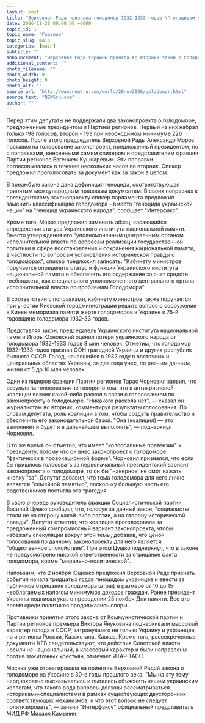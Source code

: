 ```yaml
---
layout: post
title: "Верховная Рада признала голодомор 1932-1933 годов \"геноцидом украинского народа\""
date: 2006-11-28 00:00:00 +0000
topic_id: 1
topic_name: "Главное"
topic_slug: main
categories: [main]
subtitle: ""
announcement: "Верховная Рада Украины приняла во вторник закон о голодоморе 1932-1933 годов, внесенный президентом страны Виктором Ющенко как неотложный, с рядом редакционных изменений. За это решение проголосовали 233 депутата из 435 зарегистрировавшихся. В частности, за этот закон проголосовали два депутата из фракции Партии регионов (Тарас Чорновил и Анна Герман), 118 - из БЮТ, 79 - из \"Нашей Украины\", 30-из фракции Соцпартии, четверо внефракционных депутатов. Никто из коммунистов не поддержал документ."
additional_content: ""
photo_filename: ""
photo_width: 0
photo_height: 0
photo_alt: ""
source_url: "http://www.newsru.com/world/28nov2006/golodomor.html"
source_text: "NEWSru.com"
author: ""
---
```

Перед этим депутаты не поддержали два законопроекта о голодоморе, предложенные президентом и Партией регионов. Первый из них набрал только 198 голосов, второй - 193 при необходимом минимуме 226 голосов. После этого председатель Верховной Рады Александр Мороз поставил на голосование законопроект, предложенный президентом, но с поправками, внесенными самим спикером и представителем фракции Партии регионов Евгением Кушнаревым. Эти поправки согласовывались в течение нескольких часов во вторник. Спикер предложил проголосовать за документ как за закон в целом.

В преамбуле закона дана дефиниция геноцида, соответствующая принятым международным правовым документам. В своих поправках к президентскому законопроекту спикер парламента предложил заменить классификацию голодомора - вместо "геноцида украинской нации" на "геноцид украинского народа", сообщает "Интерфакс".

Кроме того, Мороз предложил заменить абзац, касающийся определения статуса Украинского института национальной памяти. Вместо утверждения его "уполномоченным центральным органом исполнительной власти по вопросам реализации государственной политики в сфере восстановления и сохранения национальной памяти, в частности по вопросам установления исторической правды о голодоморах", спикер предложил записать: "Кабинету министров поручается определить статус и функции Украинского института национальной памяти и обеспечить его содержание за счет средств госбюджета, как специального уполномоченного центрального органа исполнительной власти по проблемам Голодомора".

В соответствии с поправками, кабинету министров также поручается при участии Киевской горадминистрации решить вопрос о сооружении в Киеве мемориала памяти жертв голодоморов в Украине к 75-й годовщине голодомора 1932-33 годов.

Представляя закон, председатель Украинского института национальной памяти Игорь Юхновский оценил потери украинского народа от голодомора 1932-1933 годов 8 млн человек. Отметим, что голодомор 1932-1933 годов признан ООН трагедией Украины и других республик бывшего СССР. Голод, начавшийся в 1932 году в восточных и центральных областях Украины, за два года унес, по разным данным, жизни от 5 до 10 млн человек.

Один из лидеров фракции Партии регионов Тарас Чорновил заявил, что результаты голосования не говорят о том, что в антикризисной коалиции возник какой-либо раскол в связи с голосованием по законопроекту о голодоморе. "Никакого раскола нет", &mdash; сказал он журналистам во вторник, комментируя результаты голосования. По словам депутата, роль коалиции в том, чтобы создать правительство и обеспечить его законодательной базой. "Она (коалиция) &mdash; это выполняет и будет и в дальнейшем выполнять", &mdash; подчеркнул Чорновил.

В то же время он отметил, что имеет "колоссальные претензии" к президенту, потому что он внес законопроект о голодоморе "фактически в провокационной форме". Чорновил признался, что если бы пришлось голосовать за первоначальный президентский вариант законопроекта о голодоморе, то он бы "наверное, не смог нажать кнопку "за". Депутат добавил, что тема голодомора для него лично является "семейной памятью", поскольку большую часть его родственников постигла эта трагедия.

В свою очередь руководитель фракции Социалистической партии Василий Цушко сообщил, что, голосуя за данный закон, "социалисты стали не на сторону какой-либо партии, а на сторону исторической правды". Депутат отметил, что коалиция проголосовала за предложенный компромиссный вариант законопроекта, чтобы избежать спекуляций вокруг этой темы, добавив, что ценой голосования по данному законопроекту для него является "общественное спокойствие". При этом Цушко подчеркнул, что в законе не предусмотрено никакой ответственности за отрицание факта голодомора, кроме "морально-политической".

Напомним, что 2 ноября Ющенко предложил Верховной Раде признать события начала тридцатых годов геноцидом украинцев и ввести за публичное отрицание голодомора штраф в размере от 10 до 15 необлагаемых налогом минимумов доходов граждан. Ранее президент Украины подписал указ о проведении 25 ноября Дня памяти. Все это время среди политиков продолжались споры.

Противники принятия этого закона от Коммунистической партии и Партии регионов премьера Виктора Януковича подчеркивали массовый характер голода в СССР, затронувшего не только Украину и украинцев, но и регионы России, Казахстана, Кавказ. Кроме того, рассекреченные документы КГБ свидетельствуют, что действия Советской власти носили не национальный, а классовый характер и были направлены против зажиточных крестьян, отмечает ИТАР-ТАСС.

Москва уже отреагировала на принятие Верховной Радой закона о голодоморе на Украине в 30-е годы прошлого века. "Мы на эту тему неоднократно высказывались и пытались объяснить нашим украинским коллегам, что такого рода вопросы должны рассматриваться историками-специалистами в рамках существующих двусторонних соответствующих механизмов, и что этот вопрос не следует политизировать", &mdash; заявил "Интерфаксу" официальный представитель МИД РФ Михаил Камынин.
